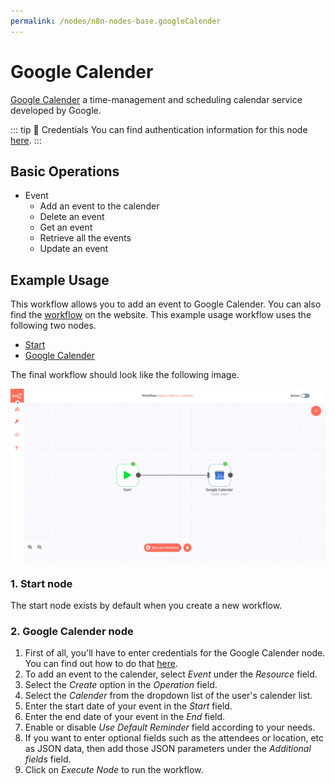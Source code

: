 ```yaml
---
permalink: /nodes/n8n-nodes-base.googleCalender
---
```


# Google Calender

[Google Calender](https://www.google.com/calendar/) a time-management and scheduling calendar service developed by Google.

::: tip 🔑 Credentials
You can find authentication information for this node [here](../../../credentials/Google/README.md).
:::

## Basic Operations

- Event
    - Add an event to the calender
    - Delete an event
    - Get an event
	- Retrieve all the events
    - Update an event

## Example Usage

This workflow allows you to add an event to Google Calender. You can also find the [workflow](https://n8n.io/workflows/427) on the website. This example usage workflow uses the following two nodes.
- [Start](../../core-nodes/Start/README.md)
- [Google Calender]()

The final workflow should look like the following image.

![A workflow with the Google Calender node](./workflow.png)

### 1. Start node

The start node exists by default when you create a new workflow.

### 2. Google Calender node

1. First of all, you'll have to enter credentials for the Google Calender node. You can find out how to do that [here](../../../credentials/Google/README.md).
2. To add an event to the calender, select *Event* under the *Resource* field.
3. Select the *Create* option in the *Operation* field.
4. Select the *Calender* from the dropdown list of the user's calender list.
5. Enter the start date of your event in the *Start* field.
6. Enter the end date of your event in the *End* field.
7. Enable or disable *Use Default Reminder* field according to your needs.
8. If you want to enter optional fields such as the attendees or location, etc as JSON data, then add those JSON parameters under the *Additional fields* field.
9. Click on *Execute Node* to run the workflow.
